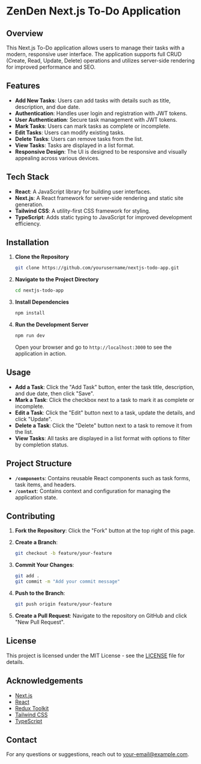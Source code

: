 # ZenDen Next.js To-Do Application

## Overview

This Next.js To-Do application allows users to manage their tasks with a modern, responsive user interface. The application supports full CRUD (Create, Read, Update, Delete) operations and utilizes server-side rendering for improved performance and SEO.

## Features

- **Add New Tasks**: Users can add tasks with details such as title, description, and due date.
- **Authentication**: Handles user login and registration with JWT tokens.
- **User Authentication**: Secure task management with JWT tokens.
- **Mark Tasks**: Users can mark tasks as complete or incomplete.
- **Edit Tasks**: Users can modify existing tasks.
- **Delete Tasks**: Users can remove tasks from the list.
- **View Tasks**: Tasks are displayed in a list format.
- **Responsive Design**: The UI is designed to be responsive and visually appealing across various devices.

## Tech Stack

- **React**: A JavaScript library for building user interfaces.
- **Next.js**: A React framework for server-side rendering and static site generation.
- **Tailwind CSS**: A utility-first CSS framework for styling.
- **TypeScript**: Adds static typing to JavaScript for improved development efficiency.

## Installation

1. **Clone the Repository**

    ```bash
    git clone https://github.com/yourusername/nextjs-todo-app.git
    ```

2. **Navigate to the Project Directory**

    ```bash
    cd nextjs-todo-app
    ```

3. **Install Dependencies**

    ```bash
    npm install
    ```

4. **Run the Development Server**

    ```bash
    npm run dev
    ```

    Open your browser and go to `http://localhost:3000` to see the application in action.

## Usage

- **Add a Task**: Click the "Add Task" button, enter the task title, description, and due date, then click "Save".
- **Mark a Task**: Click the checkbox next to a task to mark it as complete or incomplete.
- **Edit a Task**: Click the "Edit" button next to a task, update the details, and click "Update".
- **Delete a Task**: Click the "Delete" button next to a task to remove it from the list.
- **View Tasks**: All tasks are displayed in a list format with options to filter by completion status.

## Project Structure

- **`/components`**: Contains reusable React components such as task forms, task items, and headers.
- **`/context`**: Contains context  and configuration for managing the application state.


## Contributing

1. **Fork the Repository**: Click the "Fork" button at the top right of this page.
2. **Create a Branch**: 

    ```bash
    git checkout -b feature/your-feature
    ```

3. **Commit Your Changes**:

    ```bash
    git add .
    git commit -m "Add your commit message"
    ```

4. **Push to the Branch**:

    ```bash
    git push origin feature/your-feature
    ```

5. **Create a Pull Request**: Navigate to the repository on GitHub and click "New Pull Request".

## License

This project is licensed under the MIT License - see the [LICENSE](LICENSE) file for details.

## Acknowledgements

- [Next.js](https://nextjs.org/)
- [React](https://reactjs.org/)
- [Redux Toolkit](https://redux-toolkit.js.org/)
- [Tailwind CSS](https://tailwindcss.com/)
- [TypeScript](https://www.typescriptlang.org/)

## Contact

For any questions or suggestions, reach out to [your-email@example.com](mailto:your-email@example.com).
